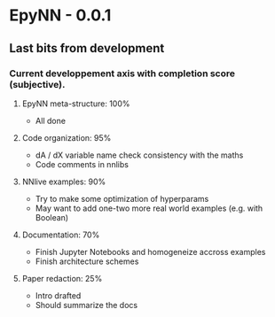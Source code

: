 # EpyNN - 0.0.1

## Last bits from development

### Current developpement axis with completion score (subjective).

1. EpyNN meta-structure: 100%
    - All done

2. Code organization: 95%
    - dA / dX variable name check consistency with the maths
    - Code comments in nnlibs

3. NNlive examples: 90%
    - Try to make some optimization of hyperparams
    - May want to add one-two more real world examples (e.g. with Boolean)

4. Documentation: 70%
    - Finish Jupyter Notebooks and homogeneize accross examples
    - Finish architecture schemes

5. Paper redaction: 25%
    - Intro drafted
    - Should summarize the docs
